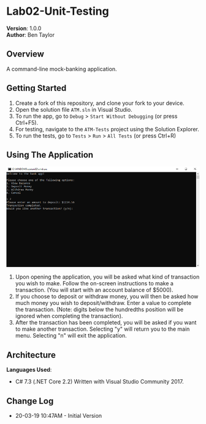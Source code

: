 # Lab02-Unit-Testing
**Version**: 1.0.0  
**Author**: Ben Taylor

## Overview
A command-line mock-banking application.

## Getting Started
1. Create a fork of this repository, and clone your fork to your device.
2. Open the solution file `ATM.sln` in Visual Studio.
3. To run the app, go to `Debug` > `Start Without Debugging` (or press Ctrl+F5).
4. For testing, navigate to the `ATM-Tests` project using the Solution Explorer.
5. To run the tests, go to `Tests` > `Run` > `All Tests` (or press Ctrl+R)

## Using The Application
![Screenshot](https://github.com/BenSTay/Lab02-Unit-Testing/blob/master/assets/screenshot.webp)
1. Upon opening the application, you will be asked what kind of transaction you wish to make. Follow the on-screen instructions to make a transaction. (You will start with an account balance of $5000).
2. If you choose to deposit or withdraw money, you will then be asked how much money you wish to deposit/withdraw. Enter a value to complete the transaction. (Note: digits below the hundredths position will be ignored when completing the transaction).
3. After the transaction has been completed, you will be asked if you want to make another transaction. Selecting "y" will return you to the main menu. Selecting "n" will exit the application.

## Architecture
**Languages Used**:
* C# 7.3 (.NET Core 2.2)
Written with Visual Studio Community 2017.

## Change Log
* 20-03-19 10:47AM - Initial Version
